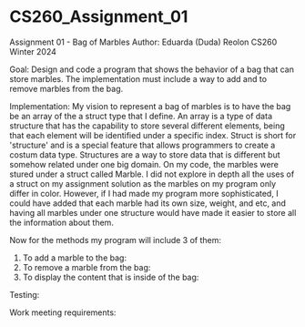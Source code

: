 # CS260_Assignment_01

Assignment 01 - Bag of Marbles
Author: Eduarda (Duda) Reolon
CS260 Winter 2024

Goal: 
Design and code a program that shows the behavior of a bag that can store marbles. The implementation must include a way to add and to remove marbles from the bag. 

Implementation:
My vision to represent a bag of marbles is to have the bag be an array of the a struct type that I define. An array is a type of data structure that has the
capability to store several different elements, being that each element will be identified under a specific index. Struct is short for 'structure' and is a special
feature that allows programmers to create a costum data type. Structures are a way to store data that is different but somehow related under one big domain. On my
code, the marbles were stured under a struct called Marble. I did not explore in depth all the uses of a struct on my assignment solution as the marbles on my
program only differ in color. However, if I had made my program more sophisticated, I could have added that each marble had its own size, weight, and etc, and having
all marbles under one structure would have made it easier to store all the information about them. 

Now for the methods my program will include 3 of them:
  1. To add a marble to the bag:
  2. To remove a marble from the bag:
  3. To display the content that is inside of the bag:

Testing:

Work meeting requirements:

